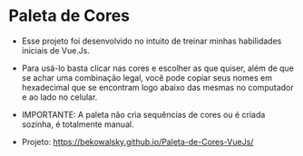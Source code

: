 # Paleta de Cores

- Esse projeto foi desenvolvido no intuito de treinar minhas habilidades iniciais de Vue.Js. 
- Para usá-lo basta clicar nas cores e escolher as que quiser, além de que se achar uma combinação legal, você pode copiar seus nomes em hexadecimal que se encontram logo abaixo das mesmas no computador e ao lado no celular.


- IMPORTANTE: A paleta não cria sequências de cores ou é criada sozinha, é totalmente manual.

- Projeto: https://bekowalsky.github.io/Paleta-de-Cores-VueJs/
